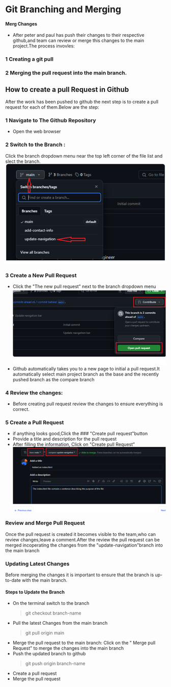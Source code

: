 # Git Branching and Merging

#### Merg Changes
* After peter and paul has push their changes to their respective github,and team can review or merge this changes to the main project.The process invovles:
### 1 Creating a git pull
### 2 Merging the pull request into the main branch.
## How to create  a pull Request in Github
After the work has been pushed to github the next step is to create a pull request for each of them.Below are the step:
### 1 Navigate to The Github Repository
  - Open the web browser
### 2 Switch to the Branch :
Click the branch dropdown menu near the top left corner of the file list and slect the branch.
![git branch](./img/branch.PNG)
### 3 Create a New  Pull Request
  - Click the "The new pull request" next to the branch dropdown menu
  ![](./img/request.PNG)
  - Github automatically takes you to a new page to initial a pull request.It automatically select main project branch as the base and the recently pushed branch as the compare branch
  ### 4 Review the changes:
  - Before creating pull request review the changes to ensure everything is correct.
### 5 Create a Pull Request
- if anything looks good,Click the  ###  "Create pull request"button
- Provide a title and description for the pull request
- After filling the information, Click on "Create pull Request" 
  ![](./img/pull.PNG) 
### Review and Merge Pull Request
Once the pull request is created it becomes visible to the team,who can review changes,leave a comment.After the review the pull request can be merged incoperating the changes from the "update-navigation"branch into the main branch
  ### Updating Latest Changes 
  Before merging the changes it is important to ensure that the branch is up-to-date with the main branch.
  #### Steps to Update the Branch
- On the terminal switch to the branch
   > git checkout branch-name 
- Pull the latest Changes from the main branch
  >git pull origin main
- Merge the pull request to the main branch: Click on the " Merge pull Request" to merge the changes into the main branch
- Push the updated branch to github
    >git push origin branch-name
- Create a pull request
- Merge the pull request      

